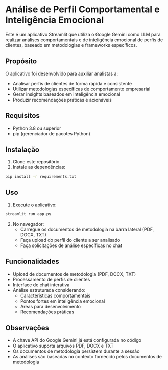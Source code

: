 # Análise de Perfil Comportamental e Inteligência Emocional

Este é um aplicativo Streamlit que utiliza o Google Gemini como LLM para realizar análises comportamentais e de inteligência emocional de perfis de clientes, baseado em metodologias e frameworks específicos.

## Propósito

O aplicativo foi desenvolvido para auxiliar analistas a:
- Analisar perfis de clientes de forma rápida e consistente
- Utilizar metodologias específicas de comportamento empresarial
- Gerar insights baseados em inteligência emocional
- Produzir recomendações práticas e acionáveis

## Requisitos

- Python 3.8 ou superior
- pip (gerenciador de pacotes Python)

## Instalação

1. Clone este repositório
2. Instale as dependências:
```bash
pip install -r requirements.txt
```

## Uso

1. Execute o aplicativo:
```bash
streamlit run app.py
```

2. No navegador:
   - Carregue os documentos de metodologia na barra lateral (PDF, DOCX, TXT)
   - Faça upload do perfil do cliente a ser analisado
   - Faça solicitações de análise específicas no chat

## Funcionalidades

- Upload de documentos de metodologia (PDF, DOCX, TXT)
- Processamento de perfis de clientes
- Interface de chat interativa
- Análise estruturada considerando:
  - Características comportamentais
  - Pontos fortes em inteligência emocional
  - Áreas para desenvolvimento
  - Recomendações práticas

## Observações

- A chave API do Google Gemini já está configurada no código
- O aplicativo suporta arquivos PDF, DOCX e TXT
- Os documentos de metodologia persistem durante a sessão
- As análises são baseadas no contexto fornecido pelos documentos de metodologia 